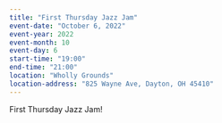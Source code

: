 ```yaml
---
title: "First Thursday Jazz Jam"
event-date: "October 6, 2022"
event-year: 2022
event-month: 10
event-day: 6
start-time: "19:00"
end-time: "21:00"
location: "Wholly Grounds"
location-address: "825 Wayne Ave, Dayton, OH 45410"
---
```


First Thursday Jazz Jam!
